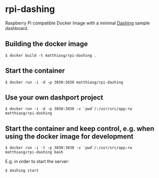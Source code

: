 # rpi-dashing

Raspberry Pi compatible Docker Image with a minimal [Dashing](http://dashing.io/) sample dashboard. 

## Building the docker image

    $ docker build -t matthiasg/rpi-dashing .
		
## Start the container

    $ docker run -i -d -p 3030:3030 matthiasg/rpi-dashing

## Use your own dashport project

    $ docker run -i -d -p 3030:3030 -v `pwd`/:/usr/src/app:rw matthiasg/rpi-dashing
    
## Start the container and keep control, e.g. when using the docker image for development

    $ docker run -i -t -p 3030:3030 -v `pwd`/:/usr/src/app:rw matthiasg/rpi-dashing bash
        
E.g. in order to start the server:
        
    $ dashing start
